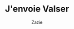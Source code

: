 ---
layout: post
title: J'envoie Valser
author: Zazie
language: "Français"
image:
  artist: zazie.png
---